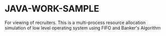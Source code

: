 # JAVA-WORK-SAMPLE
For viewing of recruiters. This is a multi-process resource allocation simulation of low level operating system using FIFO and Banker's Algorithm
